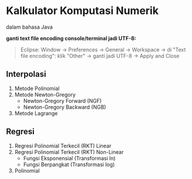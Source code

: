 # Kalkulator Komputasi Numerik
dalam bahasa Java

**ganti text file encoding console/terminal jadi UTF-8:**
> Eclipse:
> Window → Preferences → General → Workspace → 
> di "Text file encoding":
> klik "Other" → ganti jadi UTF-8 → Apply and Close

## Interpolasi
1. Metode Polinomial
2. Metode Newton-Gregory
    - Newton-Gregory Forward (NGF)
    - Newton-Gregory Backward (NGB)
3. Metode Lagrange

## Regresi
1. Regresi Polinomial Terkecil (RKT) Linear
2. Regresi Polinomial Terkecil (RKT) Non-Linear
    - Fungsi Eksponensial (Transformasi ln)
    - Fungsi Berpangkat (Transformasi log)
3. Polinomial